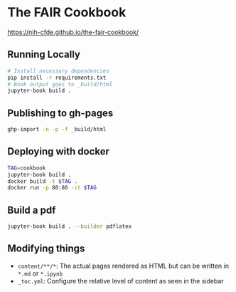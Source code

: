 # The FAIR Cookbook

<https://nih-cfde.github.io/the-fair-cookbook/>

## Running Locally

```bash
# Install necessary dependencies
pip install -r requirements.txt
# Book output goes to _build/html
jupyter-book build .
```

## Publishing to gh-pages
```bash
ghp-import -n -p -f _build/html
```

## Deploying with docker
```bash
TAG=cookbook
jupyter-book build .
docker build -t $TAG .
docker run -p 80:80 -it $TAG
```

## Build a pdf
```bash
jupyter-book build . --builder pdflatex
```

## Modifying things

- `content/**/*`: The actual pages rendered as HTML but can be written in `*.md` or `*.ipynb`
- `_toc.yml`: Configure the relative level of content as seen in the sidebar
